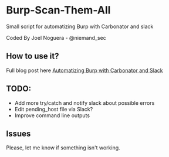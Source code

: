 # Burp-Scan-Them-All
Small script for automatizing Burp with Carbonator and slack

Coded By Joel Noguera - @niemand_sec

## How to use it? 

Full blog post here [Automatizing Burp with Carbonator and Slack](https://niemand.com.ar/2017/09/18/automatizing-burp-carbonator-slack/)

## TODO:

- Add more try/catch and notify slack about possible errors
- Edit pending_host file via Slack?
- Improve command line outputs

## Issues

Please, let me know if something isn't working.
